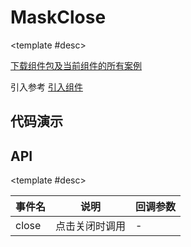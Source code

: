 <script setup>
  import MaskClose from './Components/MaskClose/demo/index.vue'
</script>

# MaskClose

<ContainerBox title="介绍">
<template #desc>

灵感来自`B站`观看视频最大化时，鼠标移动到顶部，会有一个关闭按钮
</template>
</ContainerBox>

<ContainerBox title="下载并引入">

<template #desc>

[下载组件包及当前组件的所有案例](https://gitee.com/lengyibai/lib3-component-packages/raw/master/Lib/static/LibMaskClose.zip)

引入参考 [引入组件](/Components/base/start.html)

</template>
</ContainerBox>

## 代码演示

<ContainerBox title="基础用法">
<template #desc>
鼠标移动到导航栏处看效果
</template>
<MaskClose />

<ShowCode>
<template #codes>

```vue
<template>
  <LibMaskClose @close="close" />
</template>
<script setup lang="ts">
const close = () => {
  alert('关闭回调');
};
</script>
```

</template>
</ShowCode>
</ContainerBox>

## API

<ContainerBox title="Events">

<template #desc>

| 事件名 | 说明           | 回调参数 |
| ------ | -------------- | -------- |
| close  | 点击关闭时调用 | -        |

</template>
</ContainerBox>
